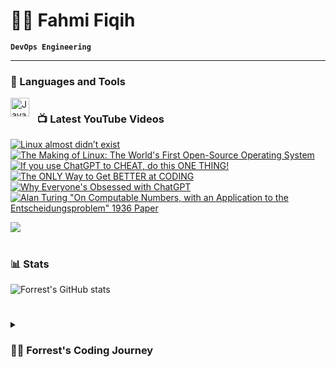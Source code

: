 # 🏄‍♂️ Fahmi Fiqih

**`DevOps Engineering`**

---

### 🧰 Languages and Tools

<img align="left" alt="Java" width="30px" style="padding-right:10px;" src="https://cdn.jsdelivr.net/gh/devicons/devicon/icons/googlecloud/googlecloud-original-wordmark.svg"/>
<!-- <img align="left" alt="Spring" width="30px" style="padding-right:10px;" src="https://cdn.jsdelivr.net/gh/devicons/devicon/icons/spring/spring-original.svg" />
<img align="left" alt="TypeScript" width="30px" style="padding-right:10px;" src="https://cdn.jsdelivr.net/gh/devicons/devicon/icons/typescript/typescript-plain.svg" />
<img align="left" alt="Angular" width="30px" style="padding-right:10px;" src="https://cdn.jsdelivr.net/gh/devicons/devicon/icons/angularjs/angularjs-plain.svg" />
<img align="left" alt="Git" width="30px" style="padding-right:10px;" src="https://cdn.jsdelivr.net/gh/devicons/devicon/icons/git/git-original.svg" />
<img align="left" alt="Linux" width="30px" style="padding-right:10px;" src="https://cdn.jsdelivr.net/gh/devicons/devicon/icons/linux/linux-original.svg" />
<img align="left" alt="HTML" width="30px" style="padding-right:10px;" src="https://cdn.jsdelivr.net/gh/devicons/devicon/icons/html5/html5-plain.svg" />
<img align="left" alt="CSS" width="30px" style="padding-right:10px;" src="https://cdn.jsdelivr.net/gh/devicons/devicon/icons/css3/css3-plain.svg" />
<img align="left" alt="JavaScript" width="30px" style="padding-right:10px;" src="https://cdn.jsdelivr.net/gh/devicons/devicon/icons/javascript/javascript-plain.svg" />
<img align="left" alt="React" width="30px" style="padding-right:10px;" src="https://cdn.jsdelivr.net/gh/devicons/devicon/icons/react/react-original.svg" />
<img align="left" alt="NodeJS" width="30px" style="padding-right:10px;" src="https://cdn.jsdelivr.net/gh/devicons/devicon/icons/nodejs/nodejs-original.svg" />
<img align="left" alt="Python" width="30px" style="padding-right:10px;" src="https://cdn.jsdelivr.net/gh/devicons/devicon/icons/python/python-plain.svg" />
<img align="left" alt="C++" width="30px" style="padding-right:10px;" src="https://cdn.jsdelivr.net/gh/devicons/devicon/icons/cplusplus/cplusplus-line.svg" />
<img align="left" alt="GitHub" width="30px" style="padding-right:10px;" src="https://cdn.jsdelivr.net/gh/devicons/devicon/icons/github/github-original.svg" />
<img align="left" alt="Gradle" width="30px" style="padding-right:10px;" src="https://cdn.jsdelivr.net/gh/devicons/devicon/icons/gradle/gradle-plain.svg" />
<img align="left" alt="Bash" width="30px" style="padding-right:10px;" src="https://cdn.jsdelivr.net/gh/devicons/devicon/icons/bash/bash-original.svg" />
<br /> -->

#

### 📺 Latest YouTube Videos

<!-- BEGIN YOUTUBE-CARDS -->
[![Linux almost didn’t exist](https://ytcards.demolab.com/?id=ewr-IKmTiYE&title=Linux+almost+didn%E2%80%99t+exist&lang=en&timestamp=1678021223&background_color=%230d1117&title_color=%23ffffff&stats_color=%23dedede&width=250&duration=48 "Linux almost didn’t exist")](https://www.youtube.com/watch?v=ewr-IKmTiYE)
[![The Making of Linux: The World's First Open-Source Operating System](https://ytcards.demolab.com/?id=E0Q9KnYSVLc&title=The+Making+of+Linux%3A+The+World%27s+First+Open-Source+Operating+System&lang=en&timestamp=1677070808&background_color=%230d1117&title_color=%23ffffff&stats_color=%23dedede&width=250&duration=693 "The Making of Linux: The World's First Open-Source Operating System")](https://www.youtube.com/watch?v=E0Q9KnYSVLc)
[![If you use ChatGPT to CHEAT, do this ONE THING!](https://ytcards.demolab.com/?id=Xffgj-RjOXw&title=If+you+use+ChatGPT+to+CHEAT%2C+do+this+ONE+THING%21&lang=en&timestamp=1676556019&background_color=%230d1117&title_color=%23ffffff&stats_color=%23dedede&width=250&duration=54 "If you use ChatGPT to CHEAT, do this ONE THING!")](https://www.youtube.com/watch?v=Xffgj-RjOXw)
[![The ONLY Way to Get BETTER at CODING](https://ytcards.demolab.com/?id=Xj6lUopD8fA&title=The+ONLY+Way+to+Get+BETTER+at+CODING&lang=en&timestamp=1676302213&background_color=%230d1117&title_color=%23ffffff&stats_color=%23dedede&width=250&duration=36 "The ONLY Way to Get BETTER at CODING")](https://www.youtube.com/watch?v=Xj6lUopD8fA)
[![Why Everyone's Obsessed with ChatGPT](https://ytcards.demolab.com/?id=PvWk3KzakBU&title=Why+Everyone%27s+Obsessed+with+ChatGPT&lang=en&timestamp=1676056500&background_color=%230d1117&title_color=%23ffffff&stats_color=%23dedede&width=250&duration=516 "Why Everyone's Obsessed with ChatGPT")](https://www.youtube.com/watch?v=PvWk3KzakBU)
[![Alan Turing "On Computable Numbers, with an Application to the Entscheidungsproblem" 1936 Paper](https://ytcards.demolab.com/?id=2ioj41cvKPY&title=Alan+Turing+%22On+Computable+Numbers%2C+with+an+Application+to+the+Entscheidungsproblem%22+1936+Paper&lang=en&timestamp=1675872001&background_color=%230d1117&title_color=%23ffffff&stats_color=%23dedede&width=250&duration=60 "Alan Turing \"On Computable Numbers, with an Application to the Entscheidungsproblem\" 1936 Paper")](https://www.youtube.com/watch?v=2ioj41cvKPY)
<!-- END YOUTUBE-CARDS -->

[<img src="https://custom-icon-badges.demolab.com/badge/-Subscribe%20For%20More-red?style=for-the-badge&logo=video&logoColor=white"/>](https://www.youtube.com/c/fknight?sub_confirmation=1)

#

### 📊 Stats

![Forrest's GitHub stats](https://github-readme-stats.vercel.app/api?username=forrestknight&show_icons=true&theme=gruvbox)

<!-- ![GitHub Streak](https://streak-stats.demolab.com?user=ForrestKnight&theme=gruvbox&border_radius=4.5) -->

#

<details>
 <summary><h3>👨‍💻 Forrest's Coding Journey</h3></summary>
   I started my coding journey as a naive computer science student with a passion to learn everything I could about this programming world - code, unix, linux, theory. And all the while, teaching myself iOS development with a dream to build my own app, but that soon got overshadowed by my desire to excel in Java. A desire that landed me a full-stack software engineering job upon graduation. However, I had another desire I had been pursuing throughout this time - YouTube content creation. I eventually ended up quitting my software engineering job to pursue YouTube full-time, and that has been my focus ever since. But there's something that's always bothered me about my journey - abandoning my dream of building my own app to pursue the safe route, a job. Now I've already taken the leap away from that safety net into this uncomfortable, unexplored world that it being a creator. And it worked out, but again, it became comfortable. It's easier to create a video than go out on a ledge and build my own product. I do have to eat, at the end of the day, but I think it's time. It's time to get uncomfortable again. I have a burning desire to get back on the horse, and fulfill that dream younger me had of building my own app, my own product. And in order to do that, I'll be implmementing a few measures to streamline my YouTube content to focus more time on fulfilling that dream - a dream that I'll be ready to tackle in 2023 due to the measure I'm putting in place now until the end of 2022. Don't wait up, because I'm coming.

[website]: https://fkcodes.com
[youtube]: https://youtube.com/fknight
